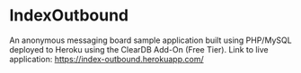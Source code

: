 # IndexOutbound
An anonymous messaging board sample application built using PHP/MySQL deployed to Heroku using the ClearDB Add-On (Free Tier). 
Link to live application: https://index-outbound.herokuapp.com/

